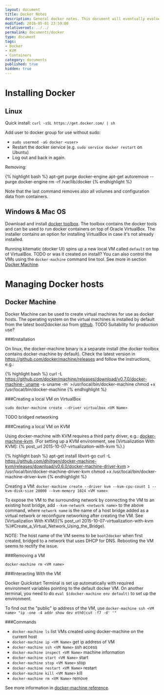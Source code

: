 ```yaml
---
layout: document
title: Docker Notes 
description: General docker notes. This document will eventually evolve and branch out to multiple documents.
modified: 2016-05-01 23:59:00
relativeroot: ../../
permalink: documents/docker
type: document
tags:
- Docker
- KVM
- Containers
category: documents
published: true
hidden: true
---
```


Installing Docker
===========

Linux
------

Quick install: `curl -sSL https://get.docker.com/ | sh`

Add user to docker group for use without sudo:

- `sudo usermod -aG docker <user>`
- Restart the docker service (e.g. `sudo service docker restart` on Ubuntu)
- Log out and back in again.

Removing:

{% highlight bash %}
apt-get purge docker-engine
apt-get autoremove --purge docker-engine
rm -rf /var/lib/docker
{% endhighlight %}

Note that the last command removes also all volumes and configuration data from containers.

Windows & Mac OS
----------------------

Download and install [docker toolbox](https://www.docker.com/products/docker-toolbox).
The toolbox contains the docker tools and can be used to run docker containers on top of Oracle VirtualBox.
The installer contains an option for installing VirtualBox in case it's not already installed.

Running kitematic (docker UI) spins up a new local VM called `default` on top of VirtualBox. TODO or was it created on install?
You can also control the VMs using the `docker-machine` command line tool. See more in section [Docker Machine](#Docker_Machine).

Managing Docker hosts
====================

Docker Machine
-----------------------

Docker Machine can be used to create virtual machines for use as docker hosts.
The operating system on the virtual machines is installed by default from the latest boot2docker.iso from [github](https://github.com/boot2docker/boot2docker/releases/).
TODO Suitability for production use?

###Installation

On linux, the docker-machine binary is a separate install (the docker toolbox contains docker-machine by default).
Check the latest version in https://github.com/docker/machine/releases and follow the instructions, e.g.:

{% highlight bash %}
curl -L https://github.com/docker/machine/releases/download/v0.7.0/docker-machine-`uname -s`-`uname -m` >/usr/local/bin/docker-machine
chmod +x /usr/local/bin/docker-machine
{% endhighlight %}

###Creating a local VM on VirtualBox

`sudo docker-machine create --driver virtualbox <VM Name>`

TODO bridged networking

###Creating a local VM on KVM

Using docker-machine with KVM requires a third party driver, e.g.: [docker-machine-kvm](https://github.com/dhiltgen/docker-machine-kvm).
(For setting up a KVM environment, see [Virtualization With KVM]: {% post_url 2015-10-07-virtualization-with-kvm %}.)

{% highlight bash %}
apt-get install libvirt-go
curl -L https://github.com/dhiltgen/docker-machine-kvm/releases/download/v0.6.0/docker-machine-driver-kvm > /usr/local/bin/docker-machine-driver-kvm
chmod +x /usr/local/bin/docker-machine-driver-kvm
{% endhighlight %}

Creating a VM: `docker-machine create --driver kvm --kvm-cpu-count 1 --kvm-disk-size 20000 --kvm-memory 1024 <VM name>`

To expose the VM to the surrounding network by connecting the VM to an existing host bridge, add `--kvm-network <network name>` to the above command, where `network name` is the name of a host bridge added as a virtual network or reconfigure networking after creating the VM.
See [Virtualization With KVM]({% post_url 2015-10-07-virtualization-with-kvm %}#Create_a_Virtual_Network_Using_the_Bridge).

NOTE: The host name of the VM seems to be `boot2docker` when first created, bridged to a network that uses DHCP for DNS.
Rebooting the VM seems to rectify the issue.

###Removing a VM

`docker-machine rm <VM name>`

###Interacting With the VM

Docker Quickstart Terminal is set up automatically with required environment variables pointing to the default docker VM.
On another terminal, you need to do `eval $(docker-machine env default)` to set up the environment.

To find out the "public" ip address of the VM, use `docker-machine ssh <VM name> "ip -one -4 addr show dev eth0|cut -f7 -d' '"`

###Commands

- `docker-machine ls` list VMs created using docker-machine on the current host
- `docker-machine ip <VM Name>` get ip address of VM
- `docker-machine ssh <VM Name>` ssh access
- `docker-machine inspect <VM Name>` machine information
- `docker-machine start <VM Name>` start
- `docker-machine stop <VM Name>` stop
- `docker-machine restart <VM Name>` restart
- `docker-machine kill <VM Name>` kill
- `docker-machine rm <VM Name>` remove

See more information in [docker-machine reference](https://docs.docker.com/machine/reference/).
